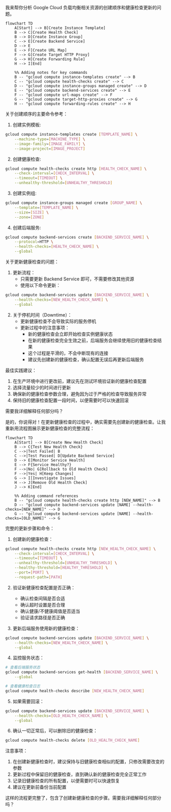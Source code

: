 我来帮你分析 Google Cloud 负载均衡相关资源的创建顺序和健康检查更新的问题。

```mermaid
flowchart TD
    A[Start] --> B[Create Instance Template]
    B --> C[Create Health Check]
    B --> D[Create Instance Group]
    C --> E[Create Backend Service]
    D --> E
    E --> F[Create URL Map]
    F --> G[Create Target HTTP Proxy]
    G --> H[Create Forwarding Rule]
    H --> I[End]

    %% Adding notes for key commands
    B -- "gcloud compute instance-templates create" --> B
    C -- "gcloud compute health-checks create" --> C
    D -- "gcloud compute instance-groups managed create" --> D
    E -- "gcloud compute backend-services create" --> E
    F -- "gcloud compute url-maps create" --> F
    G -- "gcloud compute target-http-proxies create" --> G
    H -- "gcloud compute forwarding-rules create" --> H

```

关于创建顺序的主要命令参考：

1. 创建实例模板:

```bash
gcloud compute instance-templates create [TEMPLATE_NAME] \
    --machine-type=[MACHINE_TYPE] \
    --image-family=[IMAGE_FAMILY] \
    --image-project=[IMAGE_PROJECT]
```

2. 创建健康检查:

```bash
gcloud compute health-checks create http [HEALTH_CHECK_NAME] \
    --check-interval=[CHECK_INTERVAL] \
    --timeout=[TIMEOUT] \
    --unhealthy-threshold=[UNHEALTHY_THRESHOLD]
```

3. 创建实例组:

```bash
gcloud compute instance-groups managed create [GROUP_NAME] \
    --template=[TEMPLATE_NAME] \
    --size=[SIZE] \
    --zone=[ZONE]
```

4. 创建后端服务:

```bash
gcloud compute backend-services create [BACKEND_SERVICE_NAME] \
    --protocol=HTTP \
    --health-checks=[HEALTH_CHECK_NAME] \
    --global
```

关于更新健康检查的问题：

1. 更新流程：
   - 只需要更新 Backend Service 即可，不需要修改其他资源
   - 使用以下命令更新：

```bash
gcloud compute backend-services update [BACKEND_SERVICE_NAME] \
    --health-checks=[NEW_HEALTH_CHECK_NAME] \
    --global
```

2. 关于停机时间（Downtime）：
   - 更新健康检查不会导致实际的服务停机
   - 更新过程中的注意事项：
     - 新的健康检查会立即开始检查实例健康状态
     - 在新的健康检查完全生效之前，后端服务会继续使用旧的健康检查结果
     - 这个过程是平滑的，不会中断现有的连接
     - 建议先创建新的健康检查，确认配置无误后再更新后端服务

最佳实践建议：

1. 在生产环境中进行更改前，建议先在测试环境验证新的健康检查配置
2. 选择流量较少的时间进行更新
3. 确保新的健康检查参数合理，避免因为过于严格的检查导致服务异常
4. 保持旧的健康检查配置一段时间，以便需要时可以快速回滚

需要我详细解释任何部分吗？

是的，你说得对！在更新健康检查的过程中，确实需要先创建新的健康检查。让我重新用流程图展示更新健康检查的完整流程：

```mermaid
flowchart TD
    A[Start] --> B[Create New Health Check]
    B --> C{Test New Health Check}
    C -->|Test Failed| B
    C -->|Test Passed| D[Update Backend Service]
    D --> E[Monitor Service Health]
    E --> F{Service Healthy?}
    F -->|No| G[Rollback to Old Health Check]
    F -->|Yes| H[Keep Changes]
    G --> I[Investigate Issues]
    H --> J[Remove Old Health Check]
    J --> K[End]

    %% Adding command references
    B -- "gcloud compute health-checks create http [NEW_NAME]" --> B
    D -- "gcloud compute backend-services update [NAME] --health-checks=[NEW_NAME]" --> D
    G -- "gcloud compute backend-services update [NAME] --health-checks=[OLD_NAME]" --> G

```

完整的更新步骤和命令：

1. 创建新的健康检查：

```bash
gcloud compute health-checks create http [NEW_HEALTH_CHECK_NAME] \
    --check-interval=[CHECK_INTERVAL] \
    --timeout=[TIMEOUT] \
    --unhealthy-threshold=[UNHEALTHY_THRESHOLD] \
    --healthy-threshold=[HEALTHY_THRESHOLD] \
    --port=[PORT] \
    --request-path=[PATH]
```

2. 验证新健康检查配置是否正确：

   - 确认检查间隔是否合适
   - 确认超时设置是否合理
   - 确认健康/不健康阈值是否适当
   - 验证请求路径是否正确

3. 更新后端服务使用新的健康检查：

```bash
gcloud compute backend-services update [BACKEND_SERVICE_NAME] \
    --health-checks=[NEW_HEALTH_CHECK_NAME] \
    --global
```

4. 监控服务状态：

```bash
# 查看后端服务状态
gcloud compute backend-services get-health [BACKEND_SERVICE_NAME] \
    --global

# 查看健康检查日志
gcloud compute health-checks describe [NEW_HEALTH_CHECK_NAME]
```

5. 如果需要回滚：

```bash
gcloud compute backend-services update [BACKEND_SERVICE_NAME] \
    --health-checks=[OLD_HEALTH_CHECK_NAME] \
    --global
```

6. 确认一切正常后，可以删除旧的健康检查：

```bash
gcloud compute health-checks delete [OLD_HEALTH_CHECK_NAME]
```

注意事项：

1. 在创建新健康检查时，建议保持与旧健康检查相似的配置，只修改需要改变的参数
2. 更新过程中保留旧的健康检查，直到确认新的健康检查完全正常工作
3. 记录旧健康检查的所有配置，以便需要时可以快速恢复
4. 建议在更新前备份当前配置

这样的流程更完整了，包含了创建新健康检查的步骤。需要我详细解释任何部分吗？
